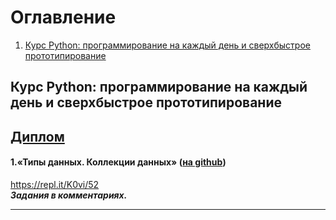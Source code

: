 Оглавление
==========
1. [Курс Python: программирование на каждый день и сверхбыстрое прототипирование](README.md#курс-python-программирование-на-каждый-день-и-сверхбыстрое-прототипирование)

Курс Python: программирование на каждый день и сверхбыстрое прототипирование
--------------------------------
**[Диплом](../blob/master/Python/PY82017003_diplom_Kosygin.pdf)**
-------
#### 1.«Типы данных. Коллекции данных» ([на github](https://github.com/kosiginiv83/learning_repo/tree/master/Python/1.Collections))  
<https://repl.it/K0vi/52>  
***Задания в комментариях.***
***












